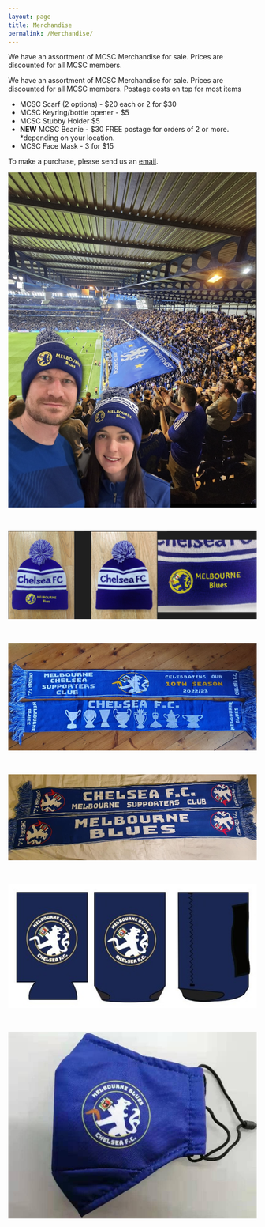 ```yaml
---
layout: page
title: Merchandise
permalink: /Merchandise/
---
```


We have an assortment of MCSC Merchandise for sale. Prices are discounted for all MCSC members.

We have an assortment of MCSC Merchandise for sale.
Prices are discounted for all MCSC members.
Postage costs on top for most items

- MCSC Scarf (2 options) - $20 each or 2 for $30
- MCSC Keyring/bottle opener - $5
- MCSC Stubby Holder $5
- **NEW** MCSC Beanie - $30  FREE postage for orders of 2 or more. *depending on your location.
- MCSC Face Mask - 3 for $15


To make a purchase, please send us an [email](mailto:admin@chelseafcinmelbourne.com.au).

![MerchandiseOne](/assets/merchandise1.jpg)

<br>

![MerchandiseTwo](/assets/merchandise2.jpg)

<br>

![MerchandiseThree](/assets/merchandise3.jpg)

<br>

![MerchandiseFour](/assets/merchandise4.jpg)

<br>

![MerchandiseSix](/assets/merchandise6.jpg)

<br>

![MerchandiseFive](/assets/merchandise5.jpg)


